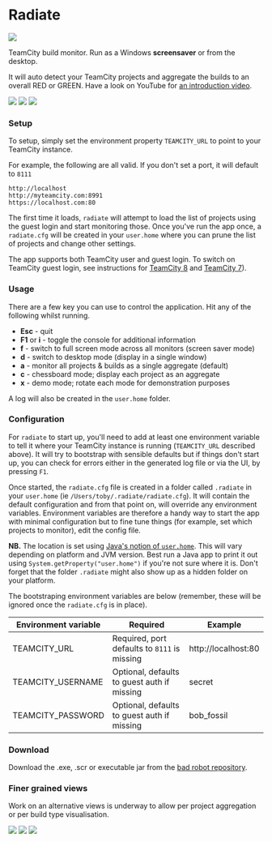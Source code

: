# Radiate
[![](https://travis-ci.org/tobyweston/radiate.png?branch=master)](https://travis-ci.org/tobyweston/radiate)

TeamCity build monitor. Run as a Windows **screensaver** or from the desktop.

It will auto detect your TeamCity projects and aggregate the builds to an overall RED or GREEN. Have a look on YouTube for [an introduction video](http://www.youtube.com/watch?v=ZMQn-J435Lk).

![](grey-busy.png) ![](green-radial.png) ![](red-radial.png)


### Setup

To setup, simply set the environment property `TEAMCITY_URL` to point to your TeamCity instance.

For example, the following are all valid. If you don't set a port, it will default to `8111`

    http://localhost
    http://myteamcity.com:8991
    https://localhost.com:80

The first time it loads, `radiate` will attempt to load the list of projects using the guest login and start monitoring those. Once you've run the app once, a `radiate.cfg` will be created in your `user.home` where you can prune the list of projects and change other settings.
 
The app supports both TeamCity user and guest login. To switch on TeamCity guest login, see instructions for [TeamCity 8](http://confluence.jetbrains.com/display/TCD8/Enabling+Guest+Login) and [TeamCity 7](http://confluence.jetbrains.com/display/TCD7/Enabling+Guest+Login)).



### Usage

There are a few key you can use to control the application. Hit any of the following whilst running.

* **Esc** - quit
* **F1** or **i** - toggle the console for additional information
* **f** - switch to full screen mode across all monitors (screen saver mode)
* **d** - switch to desktop mode (display in a single window)
* **a** - monitor all projects & builds as a single aggregate (default)
* **c** - chessboard mode; display each project as an aggregate 
* **x** - demo mode; rotate each mode for demonstration purposes

A log will also be created in the `user.home` folder.


### Configuration

For `radiate` to start up, you'll need to add at least one environment variable to tell it where your TeamCity instance is running (`TEAMCITY_URL` described above). It will try to bootstrap with sensible defaults but if things don't start up, you can check for errors either in the generated log file or via the UI, by pressing `F1`.

Once started, the `radiate.cfg` file is created in a folder called `.radiate` in your `user.home` (ie `/Users/toby/.radiate/radiate.cfg`). It will contain the default configuration and from that point on, will override any environment variables. Environment variables are therefore a handy way to start the app with minimal configuration but to fine tune things (for example, set which projects to monitor), edit the config file.

**NB.** The location is set using [Java's notion of `user.home`](https://docs.oracle.com/javase/tutorial/essential/environment/sysprop.html). This will vary depending on platform and JVM version. Best run a Java app to print it out using `System.getProperty("user.home")` if you're not sure where it is. Don't forget that the folder `.radiate` might also show up as a hidden folder on your platform. 

The bootstraping environment variables are below (remember, these will be ignored once the `radiate.cfg` is in place).

Environment variable | Required | Example
--- | --- | ---
TEAMCITY_URL | Required, port defaults to `8111` is missing | http://localhost:80
TEAMCITY_USERNAME | Optional, defaults to guest auth if missing | secret
TEAMCITY_PASSWORD | Optional, defaults to guest auth if missing | bob_fossil


### Download

Download the .exe, .scr or executable jar from the [bad robot repository](http://robotooling.com/maven/bad/robot/radiate/).


### Finer grained views

Work on an alternative views is underway to allow per project aggregation or per build type visualisation.

![](chessboard.png) ![](chessboard2.png) ![](chessboard3.png)
